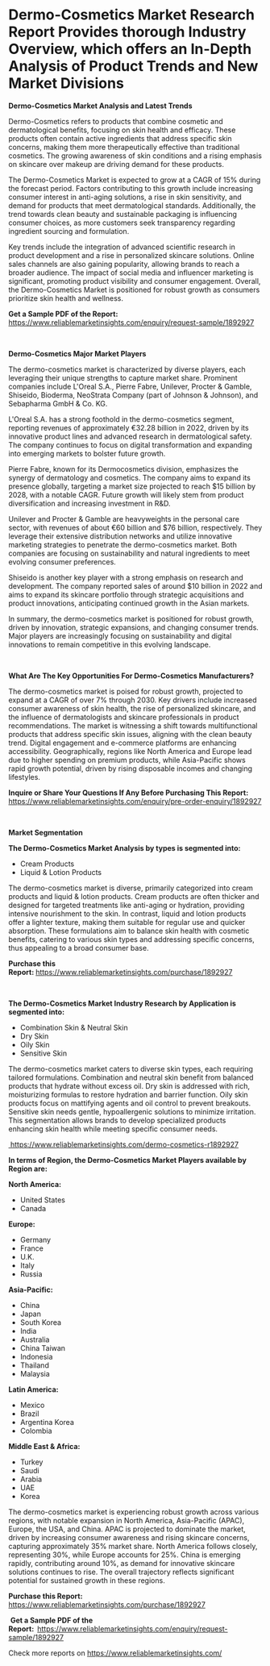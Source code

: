 <p><h1>Dermo-Cosmetics Market Research Report Provides thorough Industry Overview, which offers an In-Depth Analysis of Product Trends and New Market Divisions</h1></p><p><strong>Dermo-Cosmetics Market Analysis and Latest Trends</strong></p>
<p><p>Dermo-Cosmetics refers to products that combine cosmetic and dermatological benefits, focusing on skin health and efficacy. These products often contain active ingredients that address specific skin concerns, making them more therapeutically effective than traditional cosmetics. The growing awareness of skin conditions and a rising emphasis on skincare over makeup are driving demand for these products.</p><p>The Dermo-Cosmetics Market is expected to grow at a CAGR of 15% during the forecast period. Factors contributing to this growth include increasing consumer interest in anti-aging solutions, a rise in skin sensitivity, and demand for products that meet dermatological standards. Additionally, the trend towards clean beauty and sustainable packaging is influencing consumer choices, as more customers seek transparency regarding ingredient sourcing and formulation.</p><p>Key trends include the integration of advanced scientific research in product development and a rise in personalized skincare solutions. Online sales channels are also gaining popularity, allowing brands to reach a broader audience. The impact of social media and influencer marketing is significant, promoting product visibility and consumer engagement. Overall, the Dermo-Cosmetics Market is positioned for robust growth as consumers prioritize skin health and wellness.</p></p>
<p><strong>Get a Sample PDF of the Report:&nbsp;</strong> <a href="https://www.reliablemarketinsights.com/enquiry/request-sample/1892927?utm_campaign=3037&utm_medium=2&utm_source=Github&utm_content=ia&utm_term=06042025&utm_id=dermo-cosmetics">https://www.reliablemarketinsights.com/enquiry/request-sample/1892927</a></p>
<p>&nbsp;</p>
<p><strong>Dermo-Cosmetics Major Market Players</strong></p>
<p><p>The dermo-cosmetics market is characterized by diverse players, each leveraging their unique strengths to capture market share. Prominent companies include L'Oreal S.A., Pierre Fabre, Unilever, Procter & Gamble, Shiseido, Bioderma, NeoStrata Company (part of Johnson & Johnson), and Sebapharma GmbH & Co. KG.</p><p>L'Oreal S.A. has a strong foothold in the dermo-cosmetics segment, reporting revenues of approximately €32.28 billion in 2022, driven by its innovative product lines and advanced research in dermatological safety. The company continues to focus on digital transformation and expanding into emerging markets to bolster future growth.</p><p>Pierre Fabre, known for its Dermocosmetics division, emphasizes the synergy of dermatology and cosmetics. The company aims to expand its presence globally, targeting a market size projected to reach $15 billion by 2028, with a notable CAGR. Future growth will likely stem from product diversification and increasing investment in R&D.</p><p>Unilever and Procter & Gamble are heavyweights in the personal care sector, with revenues of about €60 billion and $76 billion, respectively. They leverage their extensive distribution networks and utilize innovative marketing strategies to penetrate the dermo-cosmetics market. Both companies are focusing on sustainability and natural ingredients to meet evolving consumer preferences.</p><p>Shiseido is another key player with a strong emphasis on research and development. The company reported sales of around $10 billion in 2022 and aims to expand its skincare portfolio through strategic acquisitions and product innovations, anticipating continued growth in the Asian markets.</p><p>In summary, the dermo-cosmetics market is positioned for robust growth, driven by innovation, strategic expansions, and changing consumer trends. Major players are increasingly focusing on sustainability and digital innovations to remain competitive in this evolving landscape.</p></p>
<p>&nbsp;</p>
<p><strong>What Are The Key Opportunities For Dermo-Cosmetics Manufacturers?</strong></p>
<p><p>The dermo-cosmetics market is poised for robust growth, projected to expand at a CAGR of over 7% through 2030. Key drivers include increased consumer awareness of skin health, the rise of personalized skincare, and the influence of dermatologists and skincare professionals in product recommendations. The market is witnessing a shift towards multifunctional products that address specific skin issues, aligning with the clean beauty trend. Digital engagement and e-commerce platforms are enhancing accessibility. Geographically, regions like North America and Europe lead due to higher spending on premium products, while Asia-Pacific shows rapid growth potential, driven by rising disposable incomes and changing lifestyles.</p></p>
<p><strong>Inquire or Share Your Questions If Any Before Purchasing This Report:</strong> <a href="https://www.reliablemarketinsights.com/enquiry/pre-order-enquiry/1892927?utm_campaign=3037&utm_medium=2&utm_source=Github&utm_content=ia&utm_term=06042025&utm_id=dermo-cosmetics">https://www.reliablemarketinsights.com/enquiry/pre-order-enquiry/1892927</a></p>
<p>&nbsp;</p>
<p><strong>Market Segmentation</strong></p>
<p><strong>The Dermo-Cosmetics Market Analysis by types is segmented into:</strong></p>
<p><ul><li>Cream Products</li><li>Liquid & Lotion Products</li></ul></p>
<p><p>The dermo-cosmetics market is diverse, primarily categorized into cream products and liquid & lotion products. Cream products are often thicker and designed for targeted treatments like anti-aging or hydration, providing intensive nourishment to the skin. In contrast, liquid and lotion products offer a lighter texture, making them suitable for regular use and quicker absorption. These formulations aim to balance skin health with cosmetic benefits, catering to various skin types and addressing specific concerns, thus appealing to a broad consumer base.</p></p>
<p><strong>Purchase this Report:&nbsp;</strong><a href="https://www.reliablemarketinsights.com/purchase/1892927?utm_campaign=3037&utm_medium=2&utm_source=Github&utm_content=ia&utm_term=06042025&utm_id=dermo-cosmetics">https://www.reliablemarketinsights.com/purchase/1892927</a></p>
<p>&nbsp;</p>
<p><strong>The Dermo-Cosmetics Market Industry Research by Application is segmented into:</strong></p>
<p><ul><li>Combination Skin & Neutral Skin</li><li>Dry Skin</li><li>Oily Skin</li><li>Sensitive Skin</li></ul></p>
<p><p>The dermo-cosmetics market caters to diverse skin types, each requiring tailored formulations. Combination and neutral skin benefit from balanced products that hydrate without excess oil. Dry skin is addressed with rich, moisturizing formulas to restore hydration and barrier function. Oily skin products focus on mattifying agents and oil control to prevent breakouts. Sensitive skin needs gentle, hypoallergenic solutions to minimize irritation. This segmentation allows brands to develop specialized products enhancing skin health while meeting specific consumer needs.</p></p>
<p><a href="https://www.reliablemarketinsights.com/dermo-cosmetics-r1892927?utm_campaign=3037&utm_medium=2&utm_source=Github&utm_content=ia&utm_term=06042025&utm_id=dermo-cosmetics">&nbsp;https://www.reliablemarketinsights.com/dermo-cosmetics-r1892927</a></p>
<p><strong>In terms of Region, the Dermo-Cosmetics Market Players available by Region are:</strong></p>
<p>
    <p> <strong> North America: </strong>
        <ul>
            <li>United States</li>
            <li>Canada</li>
        </ul>
        </p> 
    <p> <strong> Europe: </strong>
        <ul>
            <li>Germany</li>
            <li>France</li>
            <li>U.K.</li>
            <li>Italy</li>
            <li>Russia</li>
        </ul>
        </p> 
    <p> <strong> Asia-Pacific: </strong>
        <ul>
            <li>China</li>
            <li>Japan</li>
            <li>South Korea</li>
            <li>India</li>
            <li>Australia</li>
            <li>China Taiwan</li>
            <li>Indonesia</li>
            <li>Thailand</li>
            <li>Malaysia</li>
        </ul>
        </p> 
    <p> <strong> Latin America: </strong>
        <ul>
            <li>Mexico</li>
            <li>Brazil</li>
            <li>Argentina Korea</li>
            <li>Colombia</li>
        </ul>
        </p> 
    <p> <strong> Middle East & Africa: </strong>
        <ul>
            <li>Turkey</li>
            <li>Saudi</li>
            <li>Arabia</li>
            <li>UAE</li>
            <li>Korea</li>
        </ul>
    </p>
    </p>
<p><p>The dermo-cosmetics market is experiencing robust growth across various regions, with notable expansion in North America, Asia-Pacific (APAC), Europe, the USA, and China. APAC is projected to dominate the market, driven by increasing consumer awareness and rising skincare concerns, capturing approximately 35% market share. North America follows closely, representing 30%, while Europe accounts for 25%. China is emerging rapidly, contributing around 10%, as demand for innovative skincare solutions continues to rise. The overall trajectory reflects significant potential for sustained growth in these regions.</p></p>
<p><strong>Purchase this Report: </strong><a href="https://www.reliablemarketinsights.com/purchase/1892927?utm_campaign=3037&utm_medium=2&utm_source=Github&utm_content=ia&utm_term=06042025&utm_id=dermo-cosmetics">https://www.reliablemarketinsights.com/purchase/1892927</a></p>
<p>&nbsp;<strong>Get a Sample PDF of the Report:&nbsp;&nbsp;</strong><a href="https://www.reliablemarketinsights.com/enquiry/request-sample/1892927?utm_campaign=3037&utm_medium=2&utm_source=Github&utm_content=ia&utm_term=06042025&utm_id=dermo-cosmetics">https://www.reliablemarketinsights.com/enquiry/request-sample/1892927</a></p>
<p><strong></strong></p>
<p>Check more reports on <a href="https://www.reliablemarketinsights.com/?utm_campaign=3037&utm_medium=2&utm_source=Github&utm_content=ia&utm_term=06042025&utm_id=dermo-cosmetics">https://www.reliablemarketinsights.com/</a></p>